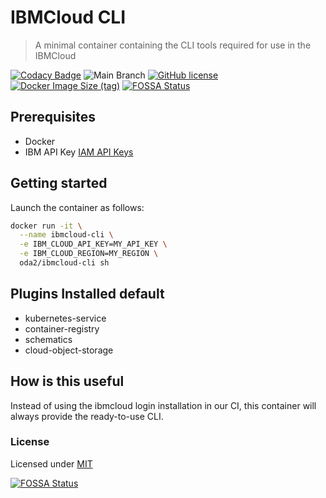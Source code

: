 # IBMCloud CLI

> A minimal container containing the CLI tools required for use in the IBMCloud

[![Codacy Badge](https://app.codacy.com/project/badge/Grade/47592904f94c4b70b1b9d5fa83249bb6)](https://www.codacy.com/gh/Oda2/docker-ibmcloud-cli/dashboard?utm_source=github.com&amp;utm_medium=referral&amp;utm_content=Oda2/docker-ibmcloud-cli&amp;utm_campaign=Badge_Grade)
![Main Branch](https://github.com/oda2/docker-ibmcloud-cli/actions/workflows/build.yml/badge.svg?branch=main)
[![GitHub license](https://img.shields.io/github/license/Oda2/docker-ibmcloud-cli)](https://github.com/Oda2/docker-ibmcloud-cli/blob/main/LICENSE)
[![Docker Image Size (tag)](https://img.shields.io/docker/image-size/oda2/ibmcloud-cli/latest)](https://hub.docker.com/r/oda2/ibmcloud-cli)
[![FOSSA Status](https://app.fossa.com/api/projects/git%2Bgithub.com%2FOda2%2Fdocker-ibmcloud-cli.svg?type=shield)](https://app.fossa.com/projects/git%2Bgithub.com%2FOda2%2Fdocker-ibmcloud-cli?ref=badge_shield)

## Prerequisites

- Docker
- IBM API Key [IAM API Keys](https://cloud.ibm.com/iam/apikeys)

## Getting started

Launch the container as follows:

```sh
docker run -it \
  --name ibmcloud-cli \
  -e IBM_CLOUD_API_KEY=MY_API_KEY \
  -e IBM_CLOUD_REGION=MY_REGION \
  oda2/ibmcloud-cli sh
```

## Plugins Installed default

- kubernetes-service
- container-registry
- schematics
- cloud-object-storage

## How is this useful

Instead of using the ibmcloud login installation in our CI, this container will always provide the ready-to-use CLI.

### License
Licensed under [MIT](https://github.com/Oda2/docker-ibmcloud-cli/blob/main/LICENSE)

[![FOSSA Status](https://app.fossa.com/api/projects/git%2Bgithub.com%2FOda2%2Fdocker-ibmcloud-cli.svg?type=large)](https://app.fossa.com/projects/git%2Bgithub.com%2FOda2%2Fdocker-ibmcloud-cli?ref=badge_large)
